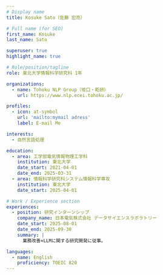 ```yaml
---
# Display name
title: Kosuke Sato（佐藤 宏亮）

# Full name (for SEO)
first_name: Kosuke
last_name: Sato

superuser: true
highlight_name: true

# Role/position/tagline
role: 東北大学情報科学研究科 1年

organizations:
  - name: Tohoku NLP Group（坂口・乾研）
    url: https://www.nlp.ecei.tohoku.ac.jp/

profiles:
  - icon: at-symbol
    url: 'mailto:mymail adress'
    label: E-mail Me

interests:
  - 自然言語処理

education:
  - area: 工学部電気情報物理工学科
    institution: 東北大学
    date_start: 2021-04-01
    date_end: 2025-03-31
  - area: 情報科学研究科システム情報科学専攻
    institution: 東北大学
    date_start: 2025-04-01

# Work / Experience section
experiences:
  - position: 研究インターンシップ
    company_name: 日本電気株式会社 データサイエンスラボラトリー
    date_start: 2025-08-01
    date_end: 2025-09-30
    summary: |
      業務改善×LLMに関する研究開発に従事。

languages:
  - name: English
    proficiency: TOEIC 820
---
```

